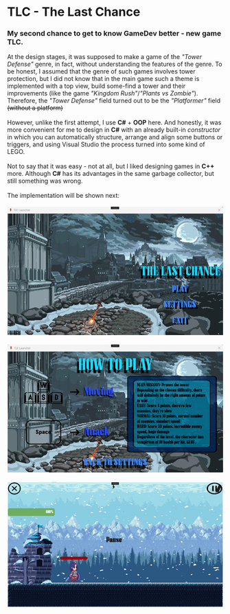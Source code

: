 # **TLC - The Last Chance**
### My second chance to get to know GameDev better - new game **TLC**.
At the design stages, it was supposed to make a game of the _"Tower Defense"_ genre, in fact, without understanding the features of the genre. To be honest, I assumed that the genre of such games involves tower protection, but I did not know that in the main game such a theme is implemented with a top view, build some-find a tower and their improvements (like the game _"Kingdom Rush"_/_"Plants vs Zombie"_). Therefore, the _"Tower Defense"_ field turned out to be the _"Platformer"_ field ~~(without a platform)~~<br><br>
However, unlike the first attempt, I use **C#** + **OOP** here. And honestly, it was more convenient for me to design in **C#** with an already built-in _constructor_ in which you can automatically structure, arrange and align some buttons or triggers, and using Visual Studio the process turned into some kind of LEGO.<BR><BR>
Not to say that it was easy - not at all, but I liked designing games in **C++** more. Although **C#** has its advantages in the same garbage collector, but still something was wrong.<br><br>
The implementation will be shown next:<br><br>
<img src="TLC/1.png"><br><br>
<img src="TLC/2.png"><br><br>
<img src="TLC/3.png">
